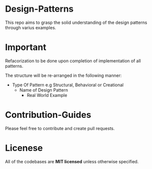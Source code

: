 # Design-Patterns
This repo aims to grasp the solid understanding of the design patterns through varius examples.

# Important

Refacorization to be done upon completion of implementation of all patterns.

The structure will be re-arranged in the following manner:

  - Type Of Pattern e.g Structural, Behavioral or Creational
    - Name of Design Pattern
      - Real World Example

# Contribution-Guides
Please feel free to contribute and create pull requests.

# Licenese
All of the codebases are **MIT licensed** unless otherwise specified.
